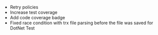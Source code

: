 - Retry policies  
- Increase test coverage
- Add code coverage badge
- Fixed race condition with trx file parsing before the file was saved for DotNet Test